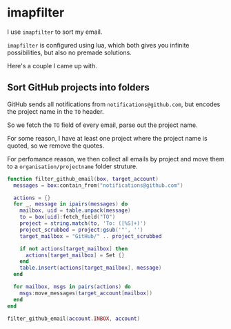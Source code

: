 # imapfilter

I use `imapfilter` to sort my email.

`imapfilter` is configured using lua, which both gives you infinite
possibilities, but also no premade solutions.

Here's a couple I came up with.

## Sort GitHub projects into folders

GitHub sends all notifications from `notifications@github.com`,
but encodes the project name in the `TO` header.

So we fetch the `TO` field of every email, parse out the project name.

For some reason, I have at least one project where the project name is quoted,
so we remove the quotes.

For perfomance reason, we then collect all emails by project and move them
to a `organisation/projectname` folder struture.

```lua
function filter_github_email(box, target_account)
  messages = box:contain_from("notifications@github.com")

  actions = {}
  for _, message in ipairs(messages) do
    mailbox, uid = table.unpack(message)
    to = box[uid]:fetch_field("TO")
    project = string.match(to, 'To: ([%S]+)')
    project_scrubbed = project:gsub('"', '')
    target_mailbox = "GitHub/" .. project_scrubbed

    if not actions[target_mailbox] then
      actions[target_mailbox] = Set {}
    end
    table.insert(actions[target_mailbox], message)
  end

  for mailbox, msgs in pairs(actions) do
    msgs:move_messages(target_account[mailbox])
  end
end

filter_github_email(account.INBOX, account)
```
